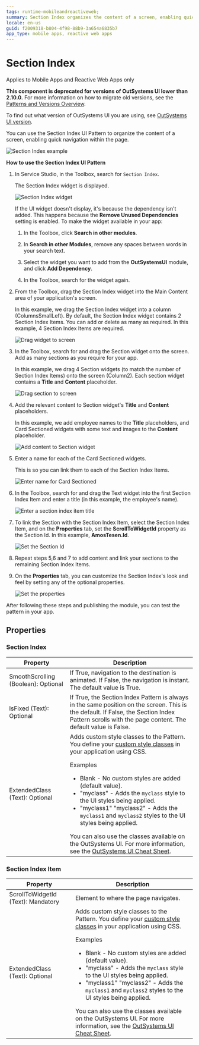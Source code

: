 ```yaml
---
tags: runtime-mobileandreactiveweb;
summary: Section Index organizes the content of a screen, enabling quick navigation within the page.
locale: en-us
guid: f2009318-b804-4f98-88b9-3a654a6835b7
app_type: mobile apps, reactive web apps
---
```


# Section Index

<div class="info" markdown="1">

Applies to Mobile Apps and Reactive Web Apps only

</div>

<div class="info" markdown="1">

**This component is deprecated for versions of OutSystems UI lower than 2.10.0.** For more information on how to migrate old versions, see the [Patterns and Versions Overview](https://outsystemsui.outsystems.com/OutsystemsUiWebsite/MigrationOverview).

To find out what version of OutSystems UI you are using, see [OutSystems UI version](../../intro.md#outsystems-ui-version).

</div>

You can use the Section Index UI Pattern to organize the content of a screen, enabling quick navigation within the page.

![Section Index example](<images/sectionindex-example.png>)

**How to use the Section Index UI Pattern**

1. In Service Studio, in the Toolbox, search for `Section Index`.

    The Section Index widget is displayed.

    ![Section Index widget](<images/sectionindex-widget-ss.png>)

    If the UI widget doesn't display, it's because the dependency isn't added. This happens because the **Remove Unused Dependencies** setting is enabled. To make the widget available in your app:

    1. In the Toolbox, click **Search in other modules**.

    1. In **Search in other Modules**, remove any spaces between words in your search text.
    
    1. Select the widget you want to add from the **OutSystemsUI** module, and click **Add Dependency**. 
    
    1. In the Toolbox, search for the widget again.

1. From the Toolbox, drag the Section Index widget into the Main Content area of your application's screen.

    In this example, we drag the Section Index widget into a column (ColumnsSmallLeft). By default, the Section Index widget contains 2 Section Index Items. You can add or delete as many as required. In this example, 4 Section Index Items are required.

    ![Drag widget to screen](<images/sectionindex-dragwidget-ss.png>)

1. In the Toolbox, search for and drag the Section widget onto the screen. Add as many sections as you require for your app.

    In this example, we drag 4 Section widgets (to match the number of Section Index Items) onto the screen (Column2). Each section widget contains a **Title** and **Content** placeholder. 

    ![Drag section to screen](<images/sectionindex-section-ss.png>)

1. Add the relevant content to Section widget's **Title** and **Content** placeholders.

    In this example, we add employee names to the **Title** placeholders, and Card Sectioned widgets with some text and images to the **Content** placeholder. 

    ![Add content to Section widget](<images/sectionindex-card-ss.png>)

1. Enter a name for each of the Card Sectioned widgets.
    
    This is so you can link them to each of the Section Index Items.

    ![Enter name for Card Sectioned](<images/sectionindex-cardname-ss.png>)
   
1.  In the Toolbox, search for and drag the Text widget into the first Section Index Item and enter a title (in this example, the employee's name). 

    ![Enter a section index item title](<images/sectionindex-item-ss.png>)

1. To link the Section with the Section Index Item, select the Section Index Item, and on the **Properties** tab, set the **ScrollToWidgetId** property as the Section Id. In this example,  **AmosTesen.Id**.

    ![Set the Section Id](<images/sectionindex-id-ss.png>)

1. Repeat steps 5,6 and 7 to add content and link your sections to the remaining Section Index Items.

1. On the **Properties** tab, you can customize the Section Index's look and feel by setting any of the optional properties.

    ![Set the properties](<images/sectionindex-properties-ss.png>)

After following these steps and publishing the module, you can test the pattern in your app.

## Properties

### Section Index

| **Property** | **Description** |
|---|---|
|SmoothScrolling (Boolean): Optional | If True, navigation to the destination is animated. If False, the navigation is instant. The default value is True.|
|IsFixed (Text): Optional | If True, the Section Index Pattern is always in the same position on the screen. This is the default. If False, the Section Index Pattern scrolls with the page content. The default value is False.|
|ExtendedClass (Text): Optional | Adds custom style classes to the Pattern. You define your [custom style classes](../../../../../develop/ui/look-feel/css.md) in your application using CSS. <p>Examples <ul><li>Blank - No custom styles are added (default value).</li><li>"myclass" - Adds the ``myclass`` style to the UI styles being applied.</li><li>"myclass1" "myclass2" - Adds the ``myclass1`` and ``myclass2`` styles to the UI styles being applied.</li></ul></p>You can also use the classes available on the OutSystems UI. For more information, see the [OutSystems UI Cheat Sheet](https://outsystemsui.outsystems.com/OutSystemsUIWebsite/CheatSheet). |


### Section Index Item

| **Property** | **Description** |
|---|---|
|ScrollToWidgetId (Text): Mandatory | Element to where the page navigates.|
|ExtendedClass (Text): Optional | Adds custom style classes to the Pattern. You define your [custom style classes](../../../../../develop/ui/look-feel/css.md) in your application using CSS. <p>Examples <ul><li>Blank - No custom styles are added (default value).</li><li>"myclass" - Adds the ``myclass`` style to the UI styles being applied.</li><li>"myclass1" "myclass2" - Adds the ``myclass1`` and ``myclass2`` styles to the UI styles being applied.</li></ul></p>You can also use the classes available on the OutSystems UI. For more information, see the [OutSystems UI Cheat Sheet](https://outsystemsui.outsystems.com/OutSystemsUIWebsite/CheatSheet). |
